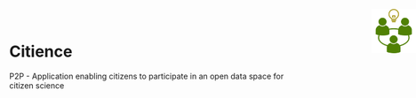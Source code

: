 <div style="position:absolute; right: 0">
  <img src="resources/logo.svg" style="width: 80px">
</div>
<div style="margin-bottom: 60px"></div>

# Citience

P2P - Application enabling citizens to participate in an open data space for citizen science
